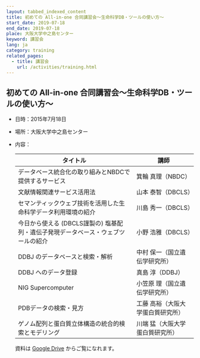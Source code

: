 ```yaml
---
layout: tabbed_indexed_content
title: 初めての All-in-one 合同講習会〜生命科学DB・ツールの使い方～
start_date: 2019-07-18
end_date: 2019-07-18
place: 大阪大学中之島センター
keyword: 講習会
lang: ja
category: training
related_pages:
  - title: 講習会
    url: /activities/training.html
---
```


## 初めての All-in-one 合同講習会〜生命科学DB・ツールの使い方～ <a name="a-2015"></a>

-   日時：2015年7月18日

-   場所：大阪大学中之島センター

-   内容：

    | タイトル | 講師 |
    | ---- | ---- |
    | データベース統合化の取り組みとNBDCで提供するサービス | 箕輪 真理（NBDC）|
    | 文献情報関連サービス活用法  | 山本 泰智（DBCLS）   |
    | セマンティックウェブ技術を活用した生命科学データ利用環境の紹介   | 川島 秀一（DBCLS）                |
    | 今日から使える (DBCLS謹製の) 塩基配列・遺伝子発現データベース・ウェブツールの紹介 | 小野 浩雅（DBCLS）                |
    | DDBJ のデータベースと検索・解析                  | 中村 保一（国立遺伝学研究所）     |
    | DDBJ へのデータ登録  | 真島 淳（DDBJ）   |
    | NIG Supercomputer  | 小笠原 理（国立遺伝学研究所）     |
    | PDBデータの検索・見方 | 工藤 高裕（大阪大学蛋白質研究所） |
    | ゲノム配列と蛋白質立体構造の統合的検索とモデリング  | 川端 猛（大阪大学蛋白質研究所）   |

    資料は [Google
    Drive](https://drive.google.com/drive/u/2/folders/1flT2PPb2f8T64hBAoXe4srR-9ZKQliY1)
    からご覧になれます。